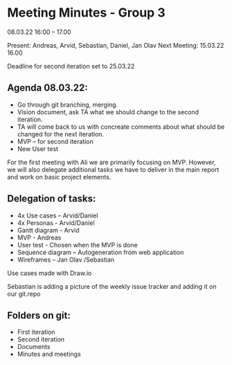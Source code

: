 # Meeting Minutes - Group 3
08.03.22 
16:00 – 17.00 

Present: 		Andreas, Arvid, Sebastian, Daniel, Jan Olav 
Next Meeting: 	15.03.22 	16.00

Deadline for second iteration set to 25.03.22


## Agenda 08.03.22: 
-	Go through git branching, merging.
-	Vision document, ask TA what we should change to the second iteration.
-	TA will come back to us with concreate comments about what should be changed for the next iteration.  
-	MVP – for second iteration
-	New User test


For the first meeting with Ali we are primarily focusing on MVP. However, we will also delegate additional tasks we have to deliver in the main report and  work on basic project elements. 

## Delegation of tasks:
- 4x  Use cases – Arvid/Daniel 
- 4x  Personas -  Arvid/Daniel
- Gantt diagram - Arvid 
- MVP - Andreas 
- User test -  Chosen when the MVP is done
- Sequence diagram –  Autogeneration from web application
- Wireframes – Jan Olav /Sebastian

Use cases made with Draw.io


Sebastian is adding a picture of the weekly issue tracker and adding it on our git.repo


## Folders on git: 
- First iteration 
- Second iteration 
- Documents 
- Minutes and meetings
